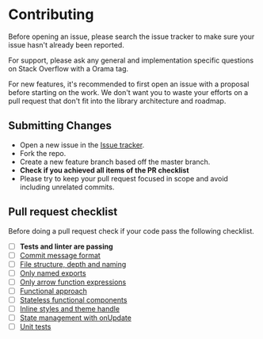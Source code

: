 # Contributing

Before opening an issue, please search the issue tracker to make sure your issue hasn't already been reported.

For support, please ask any general and implementation specific questions on Stack Overflow with a Orama tag.

For new features, it's recommended to first open an issue with a proposal before starting on the work. We don't want you to waste your efforts on a pull request that don't fit into the library architecture and roadmap.

## Submitting Changes

- Open a new issue in the [Issue tracker](https://github.com/kensho/orama/issues).
- Fork the repo.
- Create a new feature branch based off the master branch.
- **Check if you achieved all items of the PR checklist**
- Please try to keep your pull request focused in scope and avoid including unrelated commits.


## Pull request checklist

Before doing a pull request check if your code pass the following checklist.

- [ ] **Tests and linter are passing**
- [ ] [Commit message format](docs/devGuide.md#commit-messages)
- [ ] [File structure, depth and naming](docs/devGuide.md#file-structure)
- [ ] [Only named exports](docs/devGuide.md#only-named-exports)
- [ ] [Only arrow function expressions](docs/devGuide.md#only-arrow-function-expressions)
- [ ] [Functional approach](docs/devGuide.md#functional-approach)
- [ ] [Stateless functional components](docs/devGuide.md#stateless-functional-components)
- [ ] [Inline styles and theme handle](docs/devGuide.md#inline-styles-and-theme-handle)
- [ ] [State management with onUpdate](docs/devGuide.md#state-management-with-onupdate)
- [ ] [Unit tests](docs/devGuide.md#unit-tests)
